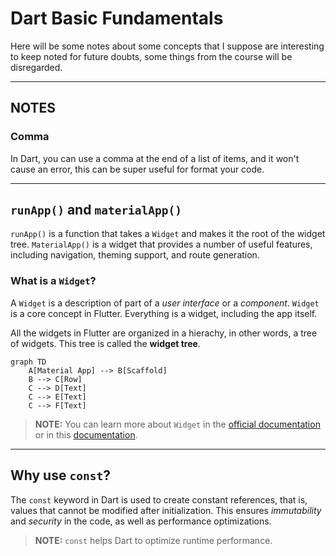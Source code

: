 # Dart Basic Fundamentals

Here will be some notes about some concepts that I suppose are interesting to keep noted for future doubts, some things from the course will be disregarded.

---

## NOTES

### Comma

In Dart, you can use a comma at the end of a list of items, and it won't cause an error, this can be super useful for format your code.

---

## `runApp()` and `materialApp()`

`runApp()` is a function that takes a `Widget` and makes it the root of the widget tree. `MaterialApp()` is a widget that provides a number of useful features, including navigation, theming support, and route generation.

### What is a `Widget`?

A `Widget` is a description of part of a *user interface* or a *component*. `Widget` is a core concept in Flutter. Everything is a widget, including the app itself.

All the widgets in Flutter are organized in a hierachy, in other words, a tree of widgets. This tree is called the **widget tree**.

```mermaid
graph TD
    A[Material App] --> B[Scaffold]
    B --> C[Row]
    C --> D[Text]
    C --> E[Text]
    C --> F[Text]
```

>**NOTE:** You can learn more about `Widget` in the [official documentation](https://flutter.dev/docs/development/ui/widgets-intro) or in this [documentation](https://api.flutter.dev/index.html).

---

## Why use `const`?

The `const` keyword in Dart is used to create constant references, that is, values that cannot be modified after initialization. This ensures *immutability* and *security* in the code, as well as performance optimizations.

> **NOTE:** `const` helps Dart to optimize runtime performance.

